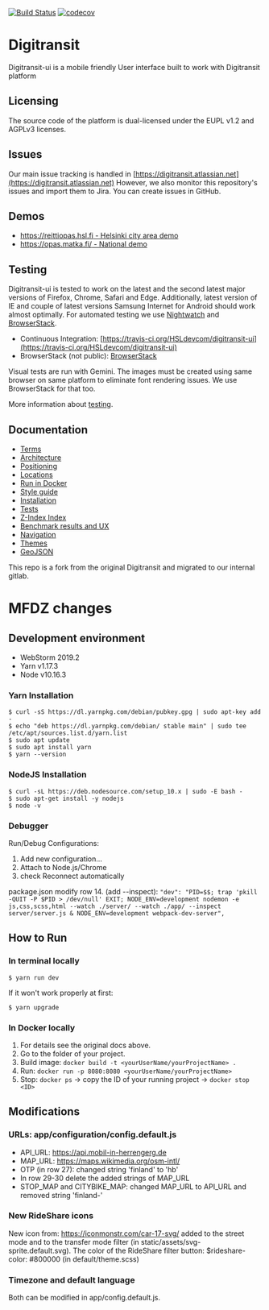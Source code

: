 [![Build Status](https://travis-ci.org/HSLdevcom/digitransit-ui.svg?branch=master)](https://travis-ci.org/HSLdevcom/digitransit-ui)
[![codecov](https://codecov.io/gh/HSLdevcom/digitransit-ui/branch/master/graph/badge.svg)](https://codecov.io/gh/HSLdevcom/digitransit-ui)

# Digitransit

Digitransit-ui is a mobile friendly User interface built to work with Digitransit platform

## Licensing
The source code of the platform is dual-licensed under the EUPL v1.2 and AGPLv3 licenses.

## Issues
Our main issue tracking is handled in [https://digitransit.atlassian.net](https://digitransit.atlassian.net)
However, we also monitor this repository's issues and import them to Jira. You can create issues in GitHub.

## Demos
* [https://reittiopas.hsl.fi - Helsinki city area demo](https://reittiopas.hsl.fi/)
* [https://opas.matka.fi/ - National demo](https://opas.matka.fi/)

## Testing

Digitransit-ui is tested to work on the latest and the second latest major versions of Firefox, Chrome, Safari and Edge. Additionally, latest version of IE and couple of latest versions Samsung Internet for Android should work almost optimally. For automated testing we use [Nightwatch](http://nightwatchjs.org/) and [BrowserStack](http://browserstack.com/).
- Continuous Integration: [https://travis-ci.org/HSLdevcom/digitransit-ui](https://travis-ci.org/HSLdevcom/digitransit-ui)
- BrowserStack (not public): [BrowserStack](http://www.browserstack.com/)

Visual tests are run with Gemini. The images must be created using same browser on same platform to eliminate font rendering issues. We use BrowserStack for that too.

More information about [testing](docs/Tests.md).

## Documentation
* [Terms](docs/Terms.md)
* [Architecture](docs/Architecture.md)
* [Positioning](docs/Position.md)
* [Locations](docs/Location.md)
* [Run in Docker](docs/Docker.md)
* [Style guide](http://beta.digitransit.fi/styleguide)
* [Installation](docs/Installation.md)
* [Tests](docs/Tests.md)
* [Z-Index Index](docs/ZIndex.md)
* [Benchmark results and UX](docs/JSBenchmark.md)
* [Navigation](docs/Navigation.md)
* [Themes](docs/Themes.md)
* [GeoJSON](docs/GeoJson.md)

This repo is a fork from the original Digitransit and migrated to our internal gitlab.

# MFDZ changes
## Development environment
* WebStorm 2019.2
* Yarn v1.17.3
* Node v10.16.3

### Yarn Installation
```
$ curl -sS https://dl.yarnpkg.com/debian/pubkey.gpg | sudo apt-key add -
$ echo "deb https://dl.yarnpkg.com/debian/ stable main" | sudo tee /etc/apt/sources.list.d/yarn.list
$ sudo apt update
$ sudo apt install yarn
$ yarn --version
```

### NodeJS Installation
```
$ curl -sL https://deb.nodesource.com/setup_10.x | sudo -E bash -
$ sudo apt-get install -y nodejs
$ node -v
```

### Debugger
Run/Debug Configurations:
1. Add new configuration...
2. Attach to Node.js/Chrome
3. check Reconnect automatically

package.json 
modify row 14. (add --inspect):
    ```
    "dev": "PID=$$; trap 'pkill -QUIT -P $PID > /dev/null' EXIT; NODE_ENV=development nodemon -e js,css,scss,html --watch ./server/ --watch ./app/ --inspect server/server.js & NODE_ENV=development webpack-dev-server",
    ```
## How to Run
### In terminal locally
```
$ yarn run dev
```
If it won't work properly at first:
```
$ yarn upgrade
```
### In Docker locally
1. For details see the original docs above.
2. Go to the folder of your project.
3. Build image: ```docker build -t <yourUserName/yourProjectName> .```
4. Run: ```docker run -p 8080:8080 <yourUserName/yourProjectName>```
5. Stop: ```docker ps``` -> copy the ID of your running project -> ```docker stop <ID>```
## Modifications
### URLs: app/configuration/config.default.js
* API_URL: https://api.mobil-in-herrengerg.de
* MAP_URL: https://maps.wikimedia.org/osm-intl/
* OTP (in row 27): changed string 'finland' to 'hb'
* In row 29-30 delete the added strings of MAP_URL
* STOP_MAP and CITYBIKE_MAP: changed MAP_URL to API_URL and removed string 'finland-'

### New RideShare icons
New icon from: https://iconmonstr.com/car-17-svg/ added to the street mode and to the transfer mode filter (in static/assets/svg-sprite.default.svg).
The color of the RideShare filter button: $rideshare-color: #800000 (in default/theme.scss)

### Timezone and default language
Both can be modified in app/config.default.js.